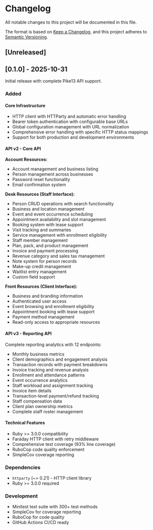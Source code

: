 # Changelog

All notable changes to this project will be documented in this file.

The format is based on [Keep a Changelog](https://keepachangelog.com/en/1.0.0/),
and this project adheres to [Semantic Versioning](https://semver.org/spec/v2.0.0.html).

## [Unreleased]

## [0.1.0] - 2025-10-31

Initial release with complete Pike13 API support.

### Added

#### Core Infrastructure
- HTTP client with HTTParty and automatic error handling
- Bearer token authentication with configurable base URLs
- Global configuration management with URL normalization
- Comprehensive error handling with specific HTTP status mappings
- Support for both production and development environments

#### API v2 - Core API
**Account Resources:**
- Account management and business listing
- Person management across businesses
- Password reset functionality
- Email confirmation system

**Desk Resources (Staff Interface):**
- Person CRUD operations with search functionality
- Business and location management
- Event and event occurrence scheduling
- Appointment availability and slot management
- Booking system with lease support
- Visit tracking and summaries
- Service management with enrollment eligibility
- Staff member management
- Plan, pack, and product management
- Invoice and payment processing
- Revenue category and sales tax management
- Note system for person records
- Make-up credit management
- Waitlist entry management
- Custom field support

**Front Resources (Client Interface):**
- Business and branding information
- Authenticated user access
- Event browsing and enrollment eligibility
- Appointment booking with lease support
- Payment method management
- Read-only access to appropriate resources

#### API v3 - Reporting API
Complete reporting analytics with 12 endpoints:
- Monthly business metrics
- Client demographics and engagement analysis
- Transaction records with payment breakdowns
- Invoice tracking and revenue analysis
- Enrollment and attendance patterns
- Event occurrence analytics
- Staff workload and assignment tracking
- Invoice item details
- Transaction-level payment/refund tracking
- Staff compensation data
- Client plan ownership metrics
- Complete staff roster management

#### Technical Features
- Ruby >= 3.0.0 compatibility
- Faraday HTTP client with retry middleware
- Comprehensive test coverage (93% line coverage)
- RuboCop code quality enforcement
- SimpleCov coverage reporting

### Dependencies
- `httparty` (~> 0.21) - HTTP client library
- Ruby >= 3.0.0 required

### Development
- Minitest test suite with 300+ test methods
- SimpleCov for coverage reporting
- RuboCop for code quality
- GitHub Actions CI/CD ready